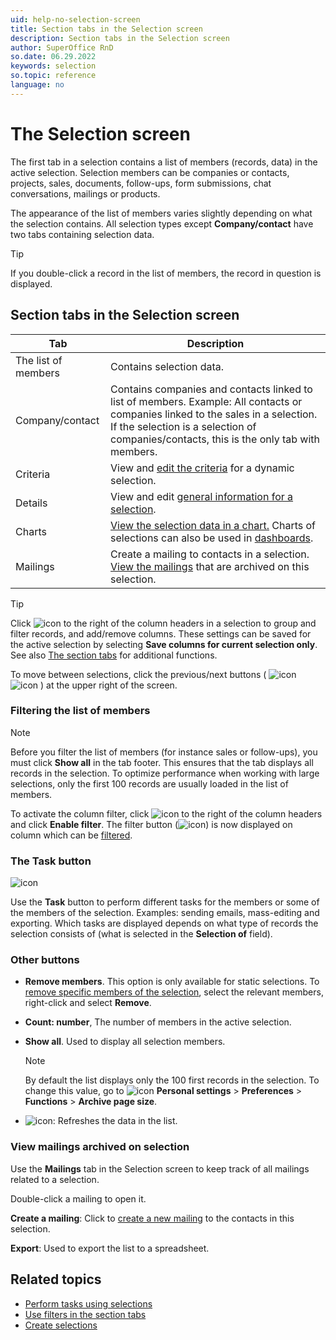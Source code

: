 ```yaml
---
uid: help-no-selection-screen
title: Section tabs in the Selection screen
description: Section tabs in the Selection screen
author: SuperOffice RnD
so.date: 06.29.2022
keywords: selection
so.topic: reference
language: no
---
```


# The Selection screen

The first tab in a selection contains a list of members (records, data) in the active selection. Selection members can be companies or contacts, projects, sales, documents, follow-ups, form submissions, chat conversations, mailings or products.

The appearance of the list of members varies slightly depending on what the selection contains. All selection types except **Company/contact** have two tabs containing selection data.

> [!TIP]
> If you double-click a record in the list of members, the record in question is displayed.

## Section tabs in the Selection screen

| Tab | Description |
|---|---|
| The list of members | Contains selection data. |
| Company/contact | Contains companies and contacts linked to list of members. Example: All contacts or companies linked to the sales in a selection. If the selection is a selection of companies/contacts, this is the only tab with members. |
| Criteria | View and [edit the criteria][3] for a dynamic selection. |
| Details | View and edit [general information for a selection][1]. |
| Charts | [View the selection data in a chart.][5] Charts of selections can also be used in [dashboards][6]. |
| Mailings | Create a mailing to contacts in a selection. [View the mailings](#mailing) that are archived on this selection. |

> [!TIP]
> Click ![icon][img3] to the right of the column headers in a selection to group and filter records, and add/remove columns. These settings can be saved for the active selection by selecting **Save columns for current selection only**. See also [The section tabs][9 ] for additional functions.

To move between selections, click the previous/next buttons ( ![icon][img2] ![icon][img1] ) at the upper right of the screen.

### <a id="filter" />Filtering the list of members

> [!NOTE]
> Before you filter the list of members (for instance sales or follow-ups), you must click **Show all** in the tab footer. This ensures that the tab displays all records in the selection. To optimize performance when working with large selections, only the first 100 records are usually loaded in the list of members.

To activate the column filter, click ![icon][img3] to the right of the column headers and click **Enable filter**. The filter button (![icon][img7]) is now displayed on column which can be [filtered][8].

### The Task button

![icon][img6]

Use the **Task** button to perform different tasks for the members or some of the members of the selection. Examples: sending emails, mass-editing and exporting. Which tasks are displayed depends on what type of records the selection consists of (what is selected in the **Selection of** field).

### Other buttons

* **Remove members**. This option is only available for static selections. To [remove specific members of the selection][2], select the relevant members, right-click and select **Remove**.

* **Count: number**, The number of members in the active selection.

* **Show all**. Used to display all selection members.

    > [!NOTE]
    > By default the list displays only the 100 first records in the selection. To change this value, go to ![icon][img4] **Personal settings** > **Preferences** > **Functions** > **Archive page size**.

* ![icon][img5]: Refreshes the data in the list.

### <a id="mailing" /> View mailings archived on selection

Use the **Mailings** tab in the Selection screen to keep track of all mailings related to a selection.

Double-click a mailing to open it.

**Create a mailing**: Click to [create a new mailing][7] to the contacts in this selection.

**Export**: Used to export the list to a spreadsheet.

## Related topics

* [Perform tasks using selections][4]
* [Use filters in the section tabs][8]
* [Create selections][1]

<!-- Referenced links -->
[1]: ../create/index.md
[2]: ../update/add-remove-members-static.md
[5]: ../howto/display-as-charts.md
[3]: ../../../learn/search-criteria.md
[6]: ../../../../dashboard/learn/create.md
[7]: ../../../../marketing/mailing/learn/create/index.md
[8]: ../../../../learn/section-tabs/filter.md
[9]: ../../../../learn/section-tabs/index.md
[4]: ../../../../learn/getting-started/index.md

<!-- Referenced images -->
[img3]: ../../../../../../common/icons/cog-wheel.png
[img1]: ../../../../../media/icons/arrow-right.png
[img2]: ../../../../../media/icons/arrow-left.png
[img4]: ../../../../../media/icons/personal-settings-small.png
[img5]: ../../../../../media/icons/refresh.png
[img7]: ../../../../../media/icons/filter-column.png
[img6]: ../../../../media/task.png

